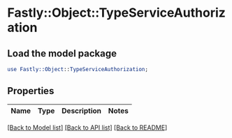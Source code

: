 # Fastly::Object::TypeServiceAuthorization

## Load the model package
```perl
use Fastly::Object::TypeServiceAuthorization;
```

## Properties
Name | Type | Description | Notes
------------ | ------------- | ------------- | -------------

[[Back to Model list]](../README.md#documentation-for-models) [[Back to API list]](../README.md#documentation-for-api-endpoints) [[Back to README]](../README.md)


